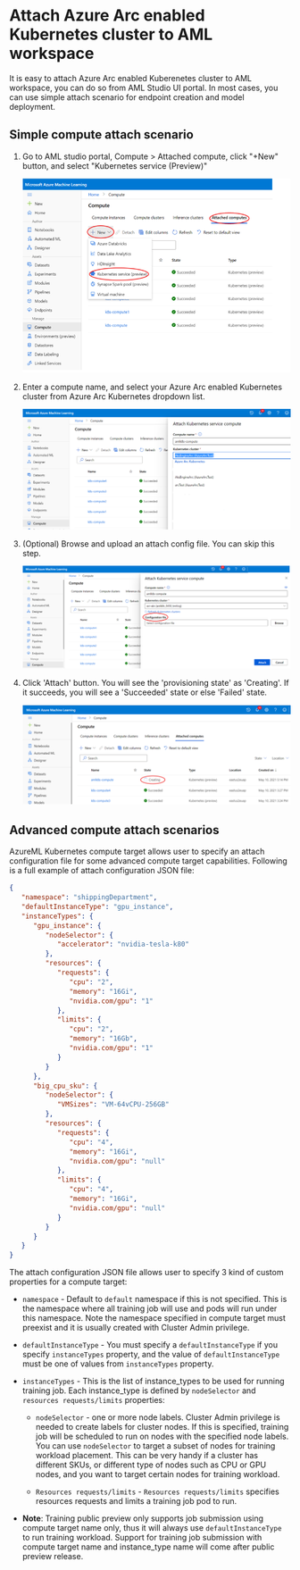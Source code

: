 # Attach Azure Arc enabled Kubernetes cluster to AML workspace

It is easy to attach Azure Arc enabled Kuberenetes cluster to AML workspace, you can do so from AML Studio UI portal. In most cases, you can use simple attach scenario for endpoint creation and model deployment.

## Simple compute attach scenario

1. Go to AML studio portal, Compute > Attached compute, click "+New" button, and select "Kubernetes service (Preview)"

   ![Create a generic compute target](./media/attach1.png)

1. Enter a compute name, and select your Azure Arc enabled Kubernetes cluster from Azure Arc Kubernetes dropdown list.

   ![Create a generic compute target](./media/attach2.png)

1. (Optional) Browse and upload an attach config file. You can skip this step.

   ![Create a generic compute target](./media/attach3.png)

1. Click 'Attach' button. You will see the 'provisioning state' as 'Creating'. If it succeeds, you will see a 'Succeeded' state or else 'Failed' state.

   ![Create a generic compute target](./media/attach4.png)

## Advanced compute attach scenarios

AzureML Kubernetes compute target allows user to specify an attach configuration file for some advanced compute target capabilities. Following is a full example of attach configuration JSON file:

```json
{
   "namespace": "shippingDepartment",
   "defaultInstanceType": "gpu_instance",
   "instanceTypes": {
      "gpu_instance": {
         "nodeSelector": {
            "accelerator": "nvidia-tesla-k80"
         },
         "resources": {
            "requests": {
               "cpu": "2",
               "memory": "16Gi",
               "nvidia.com/gpu": "1"
            },
            "limits": {
               "cpu": "2",
               "memory": "16Gb",
               "nvidia.com/gpu": "1"
            }
         }
      },
      "big_cpu_sku": {
         "nodeSelector": {
            "VMSizes": "VM-64vCPU-256GB"
         },
         "resources": {
            "requests": {
               "cpu": "4",
               "memory": "16Gi",
               "nvidia.com/gpu": "null"
            },
            "limits": {
               "cpu": "4",
               "memory": "16Gi",
               "nvidia.com/gpu": "null"
            }
         }
      }
   }
}
```

The attach configuration JSON file allows user to specify 3 kind of custom properties for a compute target:

* ```namespace``` - Default to ```default``` namespace if this is not specified. This is the namespace where all training job will use and pods will run under this namespace. Note the namespace specified in compute target must preexist and it is usually created with Cluster Admin privilege.

* ```defaultInstanceType``` - You must specify a ```defaultInstanceType``` if you specify ```instanceTypes``` property, and the value of ```defaultInstanceType``` must be one of values from ```instanceTypes``` property.

* ```instanceTypes``` - This is the list of instance_types to be used for running training job. Each instance_type is defined by ```nodeSelector``` and ```resources requests/limits``` properties:

  * ```nodeSelector``` - one or more node labels. Cluster Admin privilege is needed to create labels for cluster nodes. If this is specified, training job will be scheduled to run on nodes with the specified node labels. You can use ```nodeSelector``` to target a subset of nodes for training workload placement. This can be very handy if a cluster has different SKUs, or different type of nodes such as CPU or GPU nodes, and you want to target certain nodes for training workload.

  * ```Resources requests/limits``` - ```Resources requests/limits``` specifies resources requests and limits a training job pod to run.

* **Note**: Training public preview only supports job submission using compute target name only, thus it will always use ```defaultInstanceType``` to run training workload. Support for training job submission with compute target name and instance_type name will come after public preview release.

```
